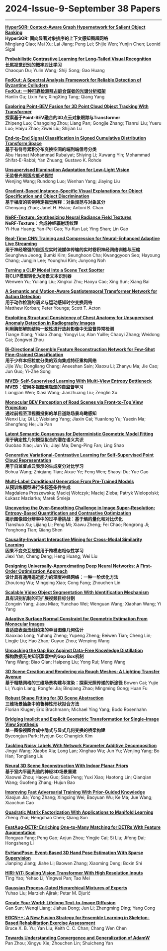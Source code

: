 # 2024-Issue-9-September 38 Papers

****

**[HyperSOR: Context-Aware Graph Hypernetwork for Salient Object Ranking](https://ieeexplore.ieee.org/document/10443257/)**  
**HyperSOR: 面向显著对象排序的上下文感知图超网络**  
Minglang Qiao; Mai Xu; Lai Jiang; Peng Lei; Shijie Wen; Yunjin Chen; Leonid Sigal  

**[Probabilistic Contrastive Learning for Long-Tailed Visual Recognition](https://ieeexplore.ieee.org/document/10444057/)**  
**[长尾视觉识别的概率对比学习](https://mp.weixin.qq.com/s/RiewTP28cFbyllssBlEPbw)**  
Chaoqun Du; Yulin Wang; Shiji Song; Gao Huang  

**[FedCut: A Spectral Analysis Framework for Reliable Detection of Byzantine Colluders](https://ieeexplore.ieee.org/document/10465649/)**  
**[FedCut: 一种可靠检测拜占庭合谋者的光谱分析框架](https://mp.weixin.qq.com/s/dRM_aThNQkJKJBq-fiCVNg)**  
Hanlin Gu; Lixin Fan; XingXing Tang; Qiang Yang  

**[Exploring Point-BEV Fusion for 3D Point Cloud Object Tracking With Transformer](https://ieeexplore.ieee.org/document/10460168/)**  
**探索基于Point-BEV融合的3D点云对象跟踪与Transformer**   
Zhipeng Luo; Changqing Zhou; Liang Pan; Gongjie Zhang; Tianrui Liu; Yueru Luo; Haiyu Zhao; Ziwei Liu; Shijian Lu  

**[End-to-End Signal Classification in Signed Cumulative Distribution Transform Space](https://ieeexplore.ieee.org/document/10457552/)**  
**基于有符号累积分布变换空间的端到端信号分类**   
Abu Hasnat Mohammad Rubaiyat; Shiying Li; Xuwang Yin; Mohammad Shifat-E-Rabbi; Yan Zhuang; Gustavo K. Rohde  

**[Unsupervised Illumination Adaptation for Low-Light Vision](https://ieeexplore.ieee.org/document/10480646/)**  
**无监督光照适应低光视觉**   
Wenjing Wang; Rundong Luo; Wenhan Yang; Jiaying Liu  

**[Gradient-Based Instance-Specific Visual Explanations for Object Specification and Object Discrimination](https://ieeexplore.ieee.org/document/10478163/)**  
**基于梯度的实例特定视觉解释：对象规范与对象区分**   
Chenyang Zhao; Janet H. Hsiao; Antoni B. Chan  

**[NeRF-Texture: Synthesizing Neural Radiance Field Textures](https://ieeexplore.ieee.org/document/10489854/)**  
**NeRF-Texture：合成神经辐射场纹理**  
Yi-Hua Huang; Yan-Pei Cao; Yu-Kun Lai; Ying Shan; Lin Gao  

**[Real-Time CNN Training and Compression for Neural-Enhanced Adaptive Live Streaming](https://ieeexplore.ieee.org/document/10472651/)**  
**用于神经增强的自适应实时流媒体传输的实时卷积神经网络训练与压缩**  
Seunghwa Jeong; Bumki Kim; Seunghoon Cha; Kwanggyoon Seo; Hayoung Chang; Jungjin Lee; Younghui Kim; Junyong Noh  

**[Turning a CLIP Model Into a Scene Text Spotter](https://ieeexplore.ieee.org/document/10476714/)**  
**将CLIP模型转化为场景文本识别器**  
Wenwen Yu; Yuliang Liu; Xingkui Zhu; Haoyu Cao; Xing Sun; Xiang Bai  

**[A Semantic and Motion-Aware Spatiotemporal Transformer Network for Action Detection](https://ieeexplore.ieee.org/document/10472872/)**  
**用于动作检测的语义与运动感知时空变换网络**  
Matthew Korban; Peter Youngs; Scott T. Acton  

**[Exploiting Structural Consistency of Chest Anatomy for Unsupervised Anomaly Detection in Radiography Images](https://ieeexplore.ieee.org/document/10480307/)**  
**利用胸部解剖结构一致性进行放射影像中无监督异常检测**  
Tiange Xiang; Yixiao Zhang; Yongyi Lu; Alan Yuille; Chaoyi Zhang; Weidong Cai; Zongwei Zhou  

**[Bi-Directional Ensemble Feature Reconstruction Network for Few-Shot Fine-Grained Classification](https://ieeexplore.ieee.org/document/10472065/)**  
**用于少样本细粒度分类的双向集成特征重构网络**  
Jijie Wu; Dongliang Chang; Aneeshan Sain; Xiaoxu Li; Zhanyu Ma; Jie Cao; Jun Guo; Yi-Zhe Song  

**[MVEB: Self-Supervised Learning With Multi-View Entropy Bottleneck](https://ieeexplore.ieee.org/document/10477543/)**  
**MVEB：使用多视图熵瓶颈的自监督学习**  
Liangjian Wen; Xiasi Wang; Jianzhuang Liu; Zenglin Xu  

**[Monocular BEV Perception of Road Scenes via Front-to-Top View Projection](https://ieeexplore.ieee.org/document/10473113/)**  
**通过前视至顶视图投影的单目道路场景鸟瞰感知**  
Wenxi Liu; Qi Li; Weixiang Yang; Jiaxin Cai; Yuanlong Yu; Yuexin Ma; Shengfeng He; Jia Pan  

**[Latent Semantic Consensus for Deterministic Geometric Model Fitting](https://ieeexplore.ieee.org/document/10472101/)**  
**用于确定性几何模型拟合的潜在语义共识**  
Guobao Xiao; Jun Yu; Jiayi Ma; Deng-Ping Fan; Ling Shao  

**[Generative Variational-Contrastive Learning for Self-Supervised Point Cloud Representation](https://ieeexplore.ieee.org/document/10475594/)**  
**用于自监督点云表示的生成变分对比学习**  
Bohua Wang; Zhiqiang Tian; Aixue Ye; Feng Wen; Shaoyi Du; Yue Gao  

**[Multi-Label Conditional Generation From Pre-Trained Models](https://ieeexplore.ieee.org/document/10480286/)**  
**从预训练模型进行多标签条件生成**  
Magdalena Proszewska; Maciej Wołczyk; Maciej Zieba; Patryk Wielopolski; Łukasz Maziarka; Marek Śmieja  

**[Uncovering the Over-Smoothing Challenge in Image Super-Resolution: Entropy-Based Quantification and Contrastive Optimization](https://ieeexplore.ieee.org/document/10475558/)**  
**揭示图像超分辨率中的过平滑挑战：基于熵的量化和对比优化**  
Tianshuo Xu; Lijiang Li; Peng Mi; Xiawu Zheng; Fei Chao; Rongrong Ji; Yonghong Tian; Qiang Shen  

**[Causality-Invariant Interactive Mining for Cross-Modal Similarity Learning](https://ieeexplore.ieee.org/document/10477878/)**  
**因果不变交互挖掘用于跨模态相似性学习**  
Jiexi Yan; Cheng Deng; Heng Huang; Wei Liu  

**[Designing Universally-Approximating Deep Neural Networks: A First-Order Optimization Approach](https://ieeexplore.ieee.org/document/10477580/)**  
**设计具有通用逼近能力的深度神经网络：一种一阶优化方法**  
Zhoutong Wu; Mingqing Xiao; Cong Fang; Zhouchen Lin  

**[Scalable Video Object Segmentation With Identification Mechanism](https://ieeexplore.ieee.org/document/10487964/)**  
**具有识别机制的可扩展视频目标分割**  
Zongxin Yang; Jiaxu Miao; Yunchao Wei; Wenguan Wang; Xiaohan Wang; Yi Yang  

**[Adaptive Surface Normal Constraint for Geometric Estimation From Monocular Images](https://ieeexplore.ieee.org/document/10480285/)**  
**自适应表面法线约束的单目图像几何估计**   
Xiaoxiao Long; Yuhang Zheng; Yupeng Zheng; Beiwen Tian; Cheng Lin; Lingjie Liu; Hao Zhao; Guyue Zhou; Wenping Wang  

**[Unpacking the Gap Box Against Data-Free Knowledge Distillation](https://ieeexplore.ieee.org/document/10476709/)**  
**解构数据无关知识蒸馏中的Gap Box机制**  
Yang Wang; Biao Qian; Haipeng Liu; Yong Rui; Meng Wang  

**[3D Scene Creation and Rendering via Rough Meshes: A Lighting Transfer Avenue](https://ieeexplore.ieee.org/document/10480280/)**  
**基于粗糙网格的三维场景构建与渲染：探索光照传递的新途径** 
Bowen Cai; Yujie Li; Yuqin Liang; Rongfei Jia; Binqiang Zhao; Mingming Gong; Huan Fu  

**[Robust Shape Fitting for 3D Scene Abstraction](https://ieeexplore.ieee.org/document/10475588/)**  
**三维场景抽象中的鲁棒性形状拟合方法**  
Florian Kluger; Eric Brachmann; Michael Ying Yang; Bodo Rosenhahn  

**[Bridging Implicit and Explicit Geometric Transformation for Single-Image View Synthesis](https://ieeexplore.ieee.org/document/10475596/)**  
**单一图像视图合成中隐式与显式几何变换的桥梁构建**  
Byeongjun Park; Hyojun Go; Changick Kim  

**[Tackling Noisy Labels With Network Parameter Additive Decomposition](https://ieeexplore.ieee.org/document/10480647/)**  
Jingyi Wang; Xiaobo Xia; Long Lan; Xinghao Wu; Jun Yu; Wenjing Yang; Bo Han; Tongliang Liu  

**[Neural 3D Scene Reconstruction With Indoor Planar Priors](https://ieeexplore.ieee.org/document/10476755/)**  
**基于室内平面先验的神经3D场景重建**  
Xiaowei Zhou; Haoyu Guo; Sida Peng; Yuxi Xiao; Haotong Lin; Qianqian Wang; Guofeng Zhang; Hujun Bao  

**[Improving Fast Adversarial Training With Prior-Guided Knowledge](https://ieeexplore.ieee.org/document/10478545/)**  
Xiaojun Jia; Yong Zhang; Xingxing Wei; Baoyuan Wu; Ke Ma; Jue Wang; Xiaochun Cao  

**[Quadratic Matrix Factorization With Applications to Manifold Learning](https://ieeexplore.ieee.org/document/10478194/)**  
Zheng Zhai; Hengchao Chen; Qiang Sun  

**[FeatAug-DETR: Enriching One-to-Many Matching for DETRs With Feature Augmentation](https://ieeexplore.ieee.org/document/10480276/)**  
Rongyao Fang; Peng Gao; Aojun Zhou; Yingjie Cai; Si Liu; Jifeng Dai; Hongsheng Li  

**[EvHandPose: Event-Based 3D Hand Pose Estimation With Sparse Supervision](https://ieeexplore.ieee.org/document/10478195/)**  
Jianping Jiang; Jiahe Li; Baowen Zhang; Xiaoming Deng; Boxin Shi  

**[HIRI-ViT: Scaling Vision Transformer With High Resolution Inputs](https://ieeexplore.ieee.org/document/10475592/)**  
Ting Yao; Yehao Li; Yingwei Pan; Tao Mei  

**[Gaussian Process-Gated Hierarchical Mixtures of Experts](https://ieeexplore.ieee.org/document/10480265/)**  
Yuhao Liu; Marzieh Ajirak; Petar M. Djurić  

**[Create Your World: Lifelong Text-to-Image Diffusion](https://ieeexplore.ieee.org/document/10489849/)**  
Gan Sun; Wenqi Liang; Jiahua Dong; Jun Li; Zhengming Ding; Yang Cong  

**[EGCN++: A New Fusion Strategy for Ensemble Learning in Skeleton-Based Rehabilitation Exercise Assessment](https://ieeexplore.ieee.org/document/10475587/)**  
Bruce X. B. Yu; Yan Liu; Keith C. C. Chan; Chang Wen Chen  

**[Towards Understanding Convergence and Generalization of AdamW](https://ieeexplore.ieee.org/document/10480574/)**  
Pan Zhou; Xingyu Xie; Zhouchen Lin; Shuicheng Yan  


